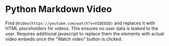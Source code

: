 # Python Markdown Video

Find `@Video(https://youtube.com/watch?v=VIDEOID)` and replaces it with HTML *placeholders* for videos.
This ensures no user data is leaked to the user.
Requires additional javascript to replace them the elements with actual video embeds once the "Watch video" button is clicked.
